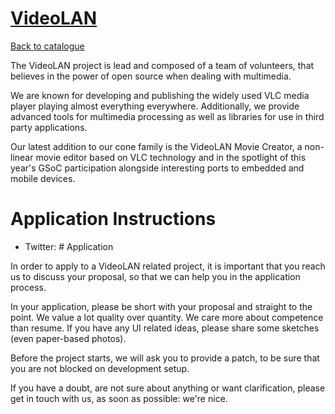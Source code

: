 
# [VideoLAN](https://www.videolan.org)

[Back to catalogue](../README.md#videolan)

The VideoLAN project is lead and composed of a team of volunteers, that believes in the power of open source when dealing with multimedia.

We are known for developing and publishing the widely used VLC media player playing almost everything everywhere. Additionally, we provide advanced tools for multimedia processing as well as libraries for use in third party applications.

Our latest addition to our cone family is the VideoLAN Movie Creator, a non-linear movie editor based on VLC technology and in the spotlight of this year's GSoC participation alongside interesting ports to embedded and mobile devices.

# Application Instructions

* Twitter: # Application

In order to apply to a VideoLAN related project, it is important that you reach us to discuss your proposal, so that we can help you in the application process.

In your application, please be short with your proposal and straight to the point. We value a lot quality over quantity. We care more about competence than resume.
If you have any UI related ideas, please share some sketches (even paper-based photos).

Before the project starts, we will ask you to provide a patch, to be sure that you are not blocked on development setup.

If you have a doubt, are not sure about anything or want clarification, please get in touch with us, as soon as possible: we're nice.
